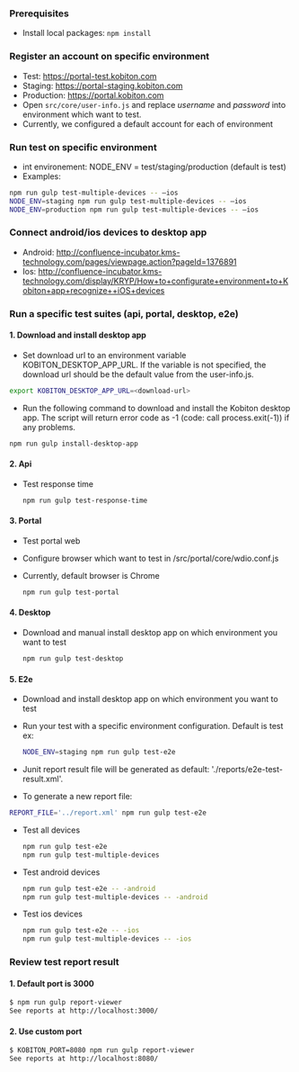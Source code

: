 
### Prerequisites
 * Install local packages:  `npm install`

### Register an account on specific environment
 * Test: https://portal-test.kobiton.com
 * Staging: https://portal-staging.kobiton.com
 * Production: https://portal.kobiton.com
 * Open `src/core/user-info.js` and replace *username* and *password* into environment which want to test.
 * Currently, we configured a default account for each of environment

### Run test on specific environment
 * int environement: NODE_ENV = test/staging/production (default is test)
 * Examples:

  ```bash
  npm run gulp test-multiple-devices -- —ios
  NODE_ENV=staging npm run gulp test-multiple-devices -- —ios
  NODE_ENV=production npm run gulp test-multiple-devices -- —ios
  ```

### Connect android/ios devices to desktop app
 * Android: http://confluence-incubator.kms-technology.com/pages/viewpage.action?pageId=1376891
 * Ios: http://confluence-incubator.kms-technology.com/display/KRYP/How+to+configurate+environment+to+Kobiton+app+recognize++iOS+devices

### Run a specific test suites (api, portal, desktop, e2e)
#### 1. Download and install desktop app
 * Set download url to an environment variable KOBITON_DESKTOP_APP_URL. If the variable is not specified, the download url should be the default value from the user-info.js.

 ```bash
 export KOBITON_DESKTOP_APP_URL=<download-url>
 ```
 * Run the following command to download and install the Kobiton desktop app. The script will  return error code as -1 (code: call process.exit(-1)) if any problems.

 ```bash
 npm run gulp install-desktop-app
 ```

#### 2. Api
 * Test response time

   ```bash
   npm run gulp test-response-time
   ```

#### 3. Portal
 * Test portal web
 * Configure browser which want to test in /src/portal/core/wdio.conf.js
 * Currently, default browser is Chrome

   ```bash
   npm run gulp test-portal
   ```

#### 4. Desktop
 * Download and manual install desktop app on which environment you want to test

   ```bash
   npm run gulp test-desktop
   ```

#### 5. E2e
 * Download and install desktop app on which environment you want to test
 * Run your test with a specific environment configuration. Default is test ex:

   ```bash
   NODE_ENV=staging npm run gulp test-e2e
   ```
 * Junit report result file will be generated as default: './reports/e2e-test-result.xml'.
 * To generate a new report file:

  ```bash
  REPORT_FILE='../report.xml' npm run gulp test-e2e
  ```

 * Test all devices

   ```bash
   npm run gulp test-e2e
   npm run gulp test-multiple-devices
   ```

* Test android devices

  ```bash
  npm run gulp test-e2e -- -android
  npm run gulp test-multiple-devices -- -android
  ```

* Test ios devices

  ```bash
  npm run gulp test-e2e -- -ios
  npm run gulp test-multiple-devices -- -ios
  ```

### Review test report result
#### 1. Default port is 3000

  ```bash
  $ npm run gulp report-viewer
  See reports at http://localhost:3000/
  ```

#### 2. Use custom port

  ```bash
  $ KOBITON_PORT=8080 npm run gulp report-viewer
  See reports at http://localhost:8080/
  ```
